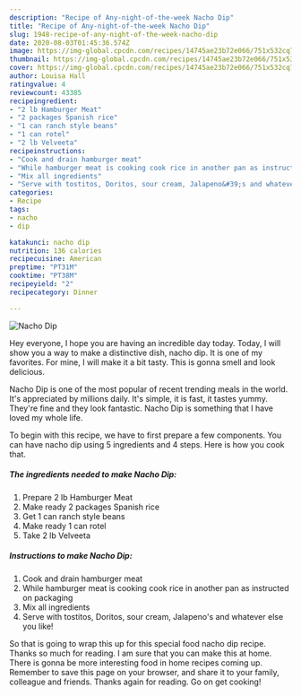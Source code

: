 ```yaml
---
description: "Recipe of Any-night-of-the-week Nacho Dip"
title: "Recipe of Any-night-of-the-week Nacho Dip"
slug: 1948-recipe-of-any-night-of-the-week-nacho-dip
date: 2020-08-03T01:45:36.574Z
image: https://img-global.cpcdn.com/recipes/14745ae23b72e066/751x532cq70/nacho-dip-recipe-main-photo.jpg
thumbnail: https://img-global.cpcdn.com/recipes/14745ae23b72e066/751x532cq70/nacho-dip-recipe-main-photo.jpg
cover: https://img-global.cpcdn.com/recipes/14745ae23b72e066/751x532cq70/nacho-dip-recipe-main-photo.jpg
author: Louisa Hall
ratingvalue: 4
reviewcount: 43385
recipeingredient:
- "2 lb Hamburger Meat"
- "2 packages Spanish rice"
- "1 can ranch style beans"
- "1 can rotel"
- "2 lb Velveeta"
recipeinstructions:
- "Cook and drain hamburger meat"
- "While hamburger meat is cooking cook rice in another pan as instructed on packaging"
- "Mix all ingredients"
- "Serve with tostitos, Doritos, sour cream, Jalapeno&#39;s and whatever else you like!"
categories:
- Recipe
tags:
- nacho
- dip

katakunci: nacho dip 
nutrition: 136 calories
recipecuisine: American
preptime: "PT31M"
cooktime: "PT38M"
recipeyield: "2"
recipecategory: Dinner

---
```



![Nacho Dip](https://img-global.cpcdn.com/recipes/14745ae23b72e066/751x532cq70/nacho-dip-recipe-main-photo.jpg)

Hey everyone, I hope you are having an incredible day today. Today, I will show you a way to make a distinctive dish, nacho dip. It is one of my favorites. For mine, I will make it a bit tasty. This is gonna smell and look delicious.

Nacho Dip is one of the most popular of recent trending meals in the world. It's appreciated by millions daily. It's simple, it is fast, it tastes yummy. They're fine and they look fantastic. Nacho Dip is something that I have loved my whole life.




To begin with this recipe, we have to first prepare a few components. You can have nacho dip using 5 ingredients and 4 steps. Here is how you cook that.

<!--inarticleads1-->

##### The ingredients needed to make Nacho Dip:

1. Prepare 2 lb Hamburger Meat
1. Make ready 2 packages Spanish rice
1. Get 1 can ranch style beans
1. Make ready 1 can rotel
1. Take 2 lb Velveeta




<!--inarticleads2-->

##### Instructions to make Nacho Dip:

1. Cook and drain hamburger meat
1. While hamburger meat is cooking cook rice in another pan as instructed on packaging
1. Mix all ingredients
1. Serve with tostitos, Doritos, sour cream, Jalapeno&#39;s and whatever else you like!




So that is going to wrap this up for this special food nacho dip recipe. Thanks so much for reading. I am sure that you can make this at home. There is gonna be more interesting food in home recipes coming up. Remember to save this page on your browser, and share it to your family, colleague and friends. Thanks again for reading. Go on get cooking!
